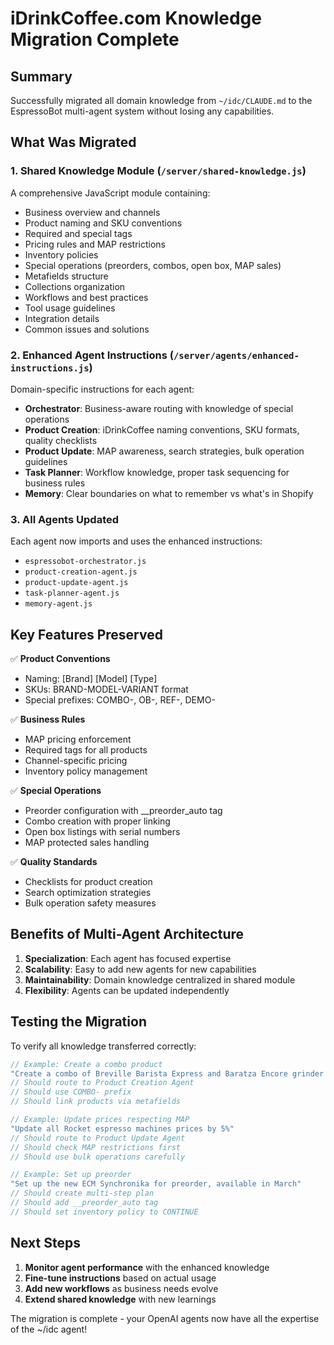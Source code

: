 # iDrinkCoffee.com Knowledge Migration Complete

## Summary

Successfully migrated all domain knowledge from `~/idc/CLAUDE.md` to the EspressoBot multi-agent system without losing any capabilities.

## What Was Migrated

### 1. **Shared Knowledge Module** (`/server/shared-knowledge.js`)
A comprehensive JavaScript module containing:
- Business overview and channels
- Product naming and SKU conventions  
- Required and special tags
- Pricing rules and MAP restrictions
- Inventory policies
- Special operations (preorders, combos, open box, MAP sales)
- Metafields structure
- Collections organization
- Workflows and best practices
- Tool usage guidelines
- Integration details
- Common issues and solutions

### 2. **Enhanced Agent Instructions** (`/server/agents/enhanced-instructions.js`)
Domain-specific instructions for each agent:
- **Orchestrator**: Business-aware routing with knowledge of special operations
- **Product Creation**: iDrinkCoffee naming conventions, SKU formats, quality checklists
- **Product Update**: MAP awareness, search strategies, bulk operation guidelines
- **Task Planner**: Workflow knowledge, proper task sequencing for business rules
- **Memory**: Clear boundaries on what to remember vs what's in Shopify

### 3. **All Agents Updated**
Each agent now imports and uses the enhanced instructions:
- `espressobot-orchestrator.js`
- `product-creation-agent.js`
- `product-update-agent.js`
- `task-planner-agent.js`
- `memory-agent.js`

## Key Features Preserved

✅ **Product Conventions**
- Naming: [Brand] [Model] [Type]
- SKUs: BRAND-MODEL-VARIANT format
- Special prefixes: COMBO-, OB-, REF-, DEMO-

✅ **Business Rules**
- MAP pricing enforcement
- Required tags for all products
- Channel-specific pricing
- Inventory policy management

✅ **Special Operations**
- Preorder configuration with __preorder_auto tag
- Combo creation with proper linking
- Open box listings with serial numbers
- MAP protected sales handling

✅ **Quality Standards**
- Checklists for product creation
- Search optimization strategies  
- Bulk operation safety measures

## Benefits of Multi-Agent Architecture

1. **Specialization**: Each agent has focused expertise
2. **Scalability**: Easy to add new agents for new capabilities
3. **Maintainability**: Domain knowledge centralized in shared module
4. **Flexibility**: Agents can be updated independently

## Testing the Migration

To verify all knowledge transferred correctly:

```javascript
// Example: Create a combo product
"Create a combo of Breville Barista Express and Baratza Encore grinder with 10% discount"
// Should route to Product Creation Agent
// Should use COMBO- prefix
// Should link products via metafields

// Example: Update prices respecting MAP
"Update all Rocket espresso machines prices by 5%"  
// Should route to Product Update Agent
// Should check MAP restrictions first
// Should use bulk operations carefully

// Example: Set up preorder
"Set up the new ECM Synchronika for preorder, available in March"
// Should create multi-step plan
// Should add __preorder_auto tag
// Should set inventory policy to CONTINUE
```

## Next Steps

1. **Monitor agent performance** with the enhanced knowledge
2. **Fine-tune instructions** based on actual usage
3. **Add new workflows** as business needs evolve
4. **Extend shared knowledge** with new learnings

The migration is complete - your OpenAI agents now have all the expertise of the ~/idc agent!